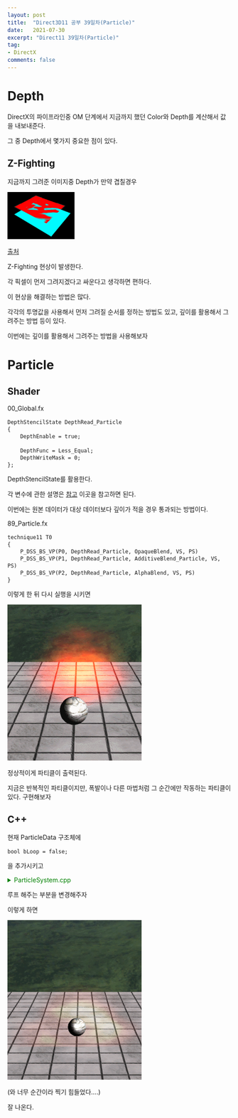 ```yaml
---
layout: post
title:  "Direct3D11 공부 39일차(Particle)"
date:   2021-07-30
excerpt: "Direct11 39일차(Particle)"
tag:
- DirectX
comments: false
---
```


# Depth
DirectX의 파이프라인중 OM 단계에서 지금까지 했던 Color와 Depth를 계산해서 값을 내보내준다.

그 중 Depth에서 몇가지 중요한 점이 있다.

## Z-Fighting

지금까지 그려준 이미지중 Depth가 만약 겹칠경우 

<img src = "../assets/img/project/d3dx/day39/z_fighting.png" width="30%">

[출처](https://en.wikipedia.org/wiki/Z-fighting)

Z-Fighting 현상이 발생한다.

각 픽셀이 먼저 그려지겠다고 싸운다고 생각하면 편하다.

이 현상을 해결하는 방법은 많다.

각각의 투명값을 사용해서 먼저 그려질 순서를 정하는 방법도 있고, 깊이를 활용해서 그려주는 방법 등이 있다.

이번에는 깊이를 활용해서 그려주는 방법을 사용해보자

# Particle

## Shader

00_Global.fx
```
DepthStencilState DepthRead_Particle
{
    DepthEnable = true;

    DepthFunc = Less_Equal;
    DepthWriteMask = 0;
};
```
DepthStencilState를 활용한다.

각 변수에 관한 설명은 [참고](https://docs.microsoft.com/en-us/windows/win32/api/d3d11/ns-d3d11-d3d11_depth_stencil_desc) 이곳을 참고하면 된다.

이번에는 원본 데이터가 대상 데이터보다 깊이가 적을 경우 통과되는 방법이다.

89_Particle.fx
```
technique11 T0
{
    P_DSS_BS_VP(P0, DepthRead_Particle, OpaqueBlend, VS, PS)
    P_DSS_BS_VP(P1, DepthRead_Particle, AdditiveBlend_Particle, VS, PS)
    P_DSS_BS_VP(P2, DepthRead_Particle, AlphaBlend, VS, PS)
}
```

이렇게 한 뒤 다시 실행을 시키면


<img src = "../assets/img/project/d3dx/day39/fire.gif" width="60%">

정상적이게 파티클이 출력된다.

지금은 반복적인 파티클이지만, 폭발이나 다른 마법처럼 그 순간에만 작동하는 파티클이 있다. 구현해보자

## C++
현재 ParticleData 구조체에 
```
bool bLoop = false;
```
을 추가시키고 

<details>
<summary style="color:green">ParticleSystem.cpp</summary>
<div markdown="1">

```
void ParticleSystem::Add(Vector3 & position)
{
	if (Time::Get()->Running() - lastAddTime < 60.0f / 1000.0f)
	{
		return;
	}

	lastAddTime = Time::Get()->Running();


	UINT count = leadCount + 1;

	if (count >= data.MaxParticles)
	{
		if (data.bLoop == true)
		{
			count = 0;
		}
		else
		{
			count = data.MaxParticles;
			return;
		}
	}

	if (count == deactiveCount) { return; }


	Vector3 velocity = Vector3(1, 1, 1);
	velocity *= data.StartVelocity;

	float horizontalVelocity = Math::Lerp(data.MinHorizontalVelocity, data.MaxHorizontalVelocity, Math::Random(0.0f, 1.0f));
	float horizontalAngle = Math::PI * 2.0f * Math::Random(0.0f, 1.0f);

	velocity.x += horizontalVelocity * cosf(horizontalAngle);
	velocity.y += horizontalVelocity * sinf(horizontalAngle);
	velocity.z += Math::Lerp(data.MinHorizontalVelocity, data.MaxHorizontalVelocity, Math::Random(0.0f, 1.0f));

	Vector4 random = Math::RandomVec4(0.0f, 1.0f);

	for (UINT i = 0; i < 4; i++)
	{
		vertices[leadCount * 4 + i].Position = position;
		vertices[leadCount * 4 + i].Velocity = velocity;
		vertices[leadCount * 4 + i].Random = random;
		vertices[leadCount * 4 + i].Time = currentTime;
	}

	leadCount = count;
}

void ParticleSystem::Activate()
{
	while (activeCount != gpuCount)
	{
		float age = currentTime - vertices[activeCount * 4].Time;

		if (age < data.ReadyTime) { return; }

		vertices[activeCount * 4].Time = currentTime;
		activeCount++;

		if (activeCount >= data.MaxParticles)
		{
			activeCount = (data.bLoop == true) ? 0 : data.MaxParticles;
		}
	}
}

void ParticleSystem::Deactivate()
{
	while (activeCount != deactiveCount)
	{
		float age = currentTime - vertices[deactiveCount * 4].Time;

		if (age > data.ReadyTime) { return; }

		deactiveCount++;

		if (deactiveCount >= data.MaxParticles)
		{
			deactiveCount = (data.bLoop == true) ? 0 : data.MaxParticles;
		}
	}
}
```

</div>
</details>

루프 해주는 부분을 변경해주자

이렇게 하면

<img src = "../assets/img/project/d3dx/day39/explosion.gif" width="60%">

(와 너무 순간이라 찍기 힘들었다....)

잘 나온다.
